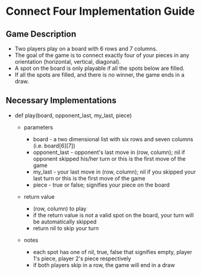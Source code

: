 # Connect Four Implementation Guide

## Game Description
 - Two players play on a board with 6 rows and 7 columns.
 - The goal of the game is to connect exactly four of your pieces in any orientation (horizontal, vertical, diagonal).
 - A spot on the board is only playable if all the spots below are filled.
 - If all the spots are filled, and there is no winner, the game ends in a draw.

## Necessary Implementations

 - def play(board, opponent_last, my_last, piece)
 
   - parameters
     - board - a two dimensional list with six rows and seven columns (i.e. board[6][7])
     - opponent_last - opponent's last move in (row, column); nil if opponent skipped his/her turn or this is the first move of the game
     - my_last - your last move in (row, column); nil if you skipped your last turn or this is the first move of the game
     - piece - true or false; signifies your piece on the board

   - return value
     - (row, column) to play
     - if the return value is not a valid spot on the board, your turn will be automatically skipped
     - return nil to skip your turn

   - notes
     - each spot has one of nil, true, false that signifies empty, player 1's piece, player 2's piece respectively
     - if both players skip in a row, the game will end in a draw
